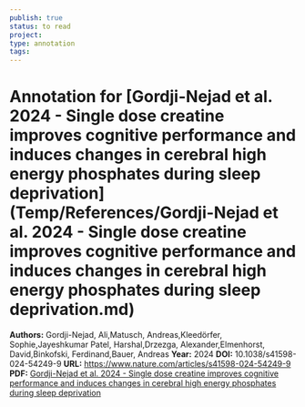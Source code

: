 ```yaml
---
publish: true
status: to read
project:
type: annotation
tags:
---
```

# Annotation for [Gordji-Nejad et al. 2024 - Single dose creatine improves cognitive performance and induces changes in cerebral high energy phosphates during sleep deprivation](Temp/References/Gordji-Nejad et al. 2024 - Single dose creatine improves cognitive performance and induces changes in cerebral high energy phosphates during sleep deprivation.md)

**Authors:** Gordji-Nejad, Ali,Matusch, Andreas,Kleedörfer, Sophie,Jayeshkumar Patel, Harshal,Drzezga, Alexander,Elmenhorst, David,Binkofski, Ferdinand,Bauer, Andreas
**Year:** 2024
**DOI:** 10.1038/s41598-024-54249-9
**URL:** https://www.nature.com/articles/s41598-024-54249-9
**PDF:** [Gordji-Nejad et al. 2024 - Single dose creatine improves cognitive performance and induces changes in cerebral high energy phosphates during sleep deprivation](Papers/PDFs/Gordji-Nejad%20et%20al.%202024%20-%20Single%20dose%20creatine%20improves%20cognitive%20performance%20and%20induces%20changes%20in%20cerebral%20high%20energy%20phosphates%20during%20sleep%20deprivation.pdf)
